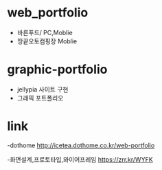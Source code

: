 # web_portfolio
- 바른푸드/ PC,Moblie
- 땅끝오토캠핑장 Moblie

# graphic-portfolio
- jellypia 사이트 구현
- 그래픽 포트폴리오

# link
-dothome
http://icetea.dothome.co.kr/web-portfolio

-화면설계,프로토타입,와이어프레임
https://zrr.kr/WYFK
